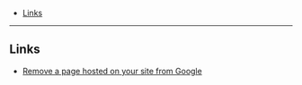 - [Links](#links)
____

## Links

- [Remove a page hosted on your site from
  Google](https://developers.google.com/search/docs/crawling-indexing/remove-information)
